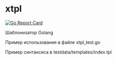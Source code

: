 # xtpl

[![Go Report Card](https://goreportcard.com/badge/github.com/PavelVershinin/xtpl)](https://goreportcard.com/report/github.com/PavelVershinin/xtpl)

Шаблонизатор Golang

Пример использования в файле xtpl_test.go

Пример синтаксиса в testdata/templates/index.tpl
